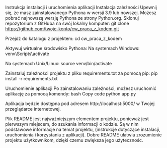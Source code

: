 Instrukcja instalacji i uruchomienia aplikacji
Instalacja zależności
Upewnij się, że masz zainstalowanego Pythona w wersji 3.9 lub nowszej. Możesz pobrać najnowszą wersję Pythona ze strony Python.org.
Sklonuj repozytorium z GitHuba na swój lokalny komputer:
git clone https://github.com/twoje-konto/cw_praca_z_kodem.git

Przejdź do katalogu z projektem:
cd cw_praca_z_kodem

Aktywuj wirtualne środowisko Pythona:
Na systemach Windows:
venv\Scripts\activate


Na systemach Unix/Linux:
source venv/bin/activate


Zainstaluj zależności projektu z pliku requirements.txt za pomocą pip:
pip install -r requirements.txt

Uruchomienie aplikacji
Po zainstalowaniu zależności, możesz uruchomić aplikację za pomocą komendy:
bash
Copy code
python app.py

Aplikacja będzie dostępna pod adresem http://localhost:5000/ w Twojej przeglądarce internetowej.

Plik README jest najważniejszym elementem projektu, ponieważ jest pierwszym miejscem, do szukania informacji o kodzie. Są w nim podstawowe informacje na temat projektu, (instrukcje dotyczące instalacji, uruchomienia i korzystania z aplikacji). Dobre README ułatwia zrozumienie projektu użytkownikom, dzięki czemu zwiększa jego użytecznośc.
